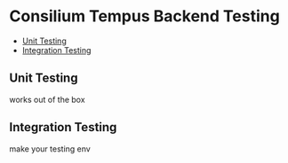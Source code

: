 # Consilium Tempus Backend Testing

- [Unit Testing](#unit-testing)
- [Integration Testing](#integration-testing)

## Unit Testing

works out of the box

## Integration Testing

make your testing env